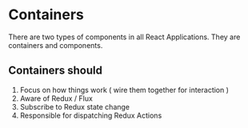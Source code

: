 # Containers

There are two types of components in all React Applications. They are containers and components.

## Containers should
1. Focus on how things work ( wire them together for interaction )
2. Aware of Redux / Flux
3. Subscribe to Redux state change
4. Responsible for dispatching Redux Actions